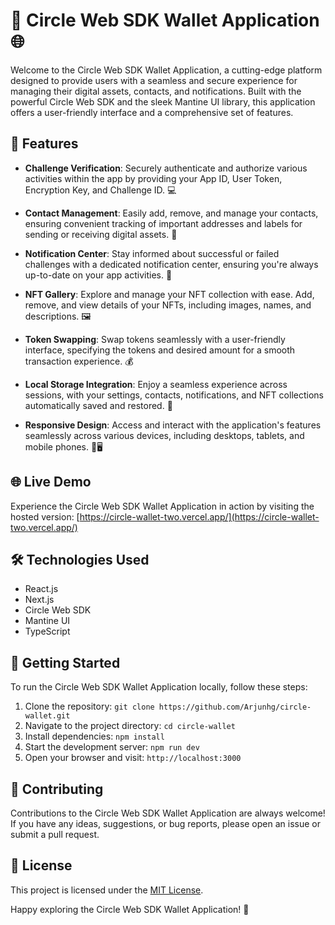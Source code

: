 
# 🔑 Circle Web SDK Wallet Application 🌐

Welcome to the Circle Web SDK Wallet Application, a cutting-edge platform designed to provide users with a seamless and secure experience for managing their digital assets, contacts, and notifications. Built with the powerful Circle Web SDK and the sleek Mantine UI library, this application offers a user-friendly interface and a comprehensive set of features.

## 🚀 Features

- **Challenge Verification**: Securely authenticate and authorize various activities within the app by providing your App ID, User Token, Encryption Key, and Challenge ID. 💻

- **Contact Management**: Easily add, remove, and manage your contacts, ensuring convenient tracking of important addresses and labels for sending or receiving digital assets. 📇

- **Notification Center**: Stay informed about successful or failed challenges with a dedicated notification center, ensuring you're always up-to-date on your app activities. 🔔

- **NFT Gallery**: Explore and manage your NFT collection with ease. Add, remove, and view details of your NFTs, including images, names, and descriptions. 🖼️

- **Token Swapping**: Swap tokens seamlessly with a user-friendly interface, specifying the tokens and desired amount for a smooth transaction experience. 💰

- **Local Storage Integration**: Enjoy a seamless experience across sessions, with your settings, contacts, notifications, and NFT collections automatically saved and restored. 💾

- **Responsive Design**: Access and interact with the application's features seamlessly across various devices, including desktops, tablets, and mobile phones. 📱🖥️

## 🌐 Live Demo

Experience the Circle Web SDK Wallet Application in action by visiting the hosted version: [https://circle-wallet-two.vercel.app/](https://circle-wallet-two.vercel.app/)

## 🛠️ Technologies Used

- React.js
- Next.js
- Circle Web SDK
- Mantine UI
- TypeScript

## 🚀 Getting Started

To run the Circle Web SDK Wallet Application locally, follow these steps:

1. Clone the repository: `git clone https://github.com/Arjunhg/circle-wallet.git`
2. Navigate to the project directory: `cd circle-wallet`
3. Install dependencies: `npm install`
4. Start the development server: `npm run dev`
5. Open your browser and visit: `http://localhost:3000`

## 🤝 Contributing

Contributions to the Circle Web SDK Wallet Application are always welcome! If you have any ideas, suggestions, or bug reports, please open an issue or submit a pull request.

## 📝 License

This project is licensed under the [MIT License](LICENSE).

Happy exploring the Circle Web SDK Wallet Application! 🎉
